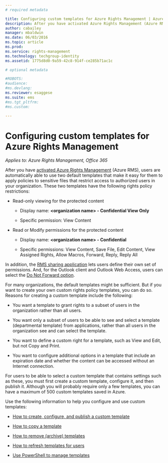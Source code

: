 ```yaml
---
# required metadata

title: Configuring custom templates for Azure Rights Management | Azure RMS
description: After you have activated Azure Rights Management (Azure RMS), users are automatically able to use two default templates that make it easy for them to apply policies to sensitive files that restrict access to authorized users in your organization. These two templates have the following rights policy restrictions.
author: cabailey
manager: mbaldwin
ms.date: 06/03/2016
ms.topic: article
ms.prod:
ms.service: rights-management
ms.technology: techgroup-identity
ms.assetid: 1775d8d0-9a59-42c8-914f-ce285b71ac1c

# optional metadata

#ROBOTS:
#audience:
#ms.devlang:
ms.reviewer: esaggese
ms.suite: ems
#ms.tgt_pltfrm:
#ms.custom:

---
```


# Configuring custom templates for Azure Rights Management

*Applies to: Azure Rights Management, Office 365*

After you have [activated Azure Rights Management](activate-service.md) (Azure RMS), users are automatically able to use two default templates that make it easy for them to apply policies to sensitive files that restrict access to authorized users in your organization. These two templates have the following rights policy restrictions:

-   Read-only viewing for the protected content

    -   Display name: **&lt;organization name&gt; - Confidential View Only**

    -   Specific permission: View Content

-   Read or Modify permissions for the protected content

    -   Display name: **&lt;organization name&gt; - Confidential**

    -   Specific permissions: View Content, Save File, Edit Content, View Assigned Rights, Allow Macros, Forward, Reply, Reply All

In addition, the [RMS sharing application](../rms-client/sharing-app-windows.md) lets users define their own set of permissions. And, for the Outlook client and Outlook Web Access, users can select the [Do Not Forward option](../deploy-use/configure-usage-rights.md#do-not-forward-option-for-emails).

For many organizations, the default templates might be sufficient. But if you want to create your own custom rights policy templates, you can do so. Reasons for creating a custom template include the following:

-   You want a template to grant rights to a subset of users in the organization rather than all users.

-   You want only a subset of users to be able to see and select a template (departmental template) from applications, rather than all users in the organization see and can select the template.

-   You want to define a custom right for a template, such as View and Edit, but not Copy and Print.

-   You want to configure additional options in a template that include an expiration date and whether the content can be accessed without an Internet connection.

For users to be able to select a custom template that contains settings such as these, you must first create a custom template, configure it, and then publish it. Although you will probably require only a few templates, you can have a maximum of 500 custom templates saved in Azure. 

Use the following information to help you configure and use custom templates:

-   [How to create, configure, and publish a custom template](create-template.md)

-   [How to copy a template](copy-template.md)

-   [How to remove (archive) templates](remove-template.md)

-   [How to refresh templates for users](refresh-templates.md)

-   [Use PowerShell to manage templates](configure-templates-with-powershell.md)


